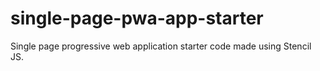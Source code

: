 # single-page-pwa-app-starter
Single page progressive web application starter code made using Stencil JS.
